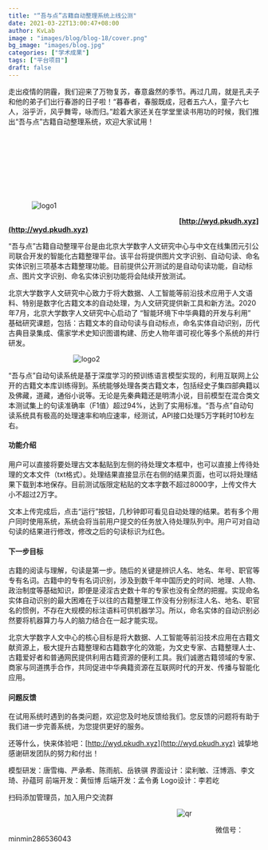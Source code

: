 ```yaml
---
title: "“吾与点”古籍自动整理系统上线公测"
date: 2021-03-22T13:00:47+08:00
author: KvLab
image : "images/blog/blog-18/cover.png"
bg_image: "images/blog.jpg"
categories: ["学术成果"]
tags: ["平台项目"]
draft: false
---
```


走出疫情的阴霾，我们迎来了万物复苏，春意盎然的季节。再过几周，就是孔夫子和他的弟子们出行春游的日子啦！“暮春者，春服既成，冠者五六人，童子六七人，浴乎沂，风乎舞雩，咏而归。”趁着大家还关在学堂里读书用功的时候，我们推出“吾与点”古籍自动整理系统，欢迎大家试用！
<!--more-->

&ensp; &ensp; &ensp; &ensp; &ensp; &ensp; &ensp; &ensp; &ensp; &ensp; &ensp; &ensp; &ensp; &ensp; &ensp; &ensp; &ensp; &ensp; &ensp; &ensp; &ensp; &ensp; &ensp; &ensp;&ensp; &ensp; &ensp; &ensp; &ensp; &ensp; &ensp;&ensp;&ensp; &ensp; &ensp; &ensp; &ensp; &ensp; &ensp; &ensp; &ensp; &ensp; &ensp; &ensp; &ensp; &ensp; &ensp; &ensp; &ensp; &ensp; &ensp; &ensp; &ensp; &ensp; &ensp; &ensp;&ensp; &ensp; &ensp; &ensp; &ensp; &ensp; &ensp;&ensp;&ensp; &ensp; &ensp; &ensp; &ensp; &ensp; &ensp; &ensp; &ensp; &ensp; &ensp; &ensp; &ensp; &ensp; &ensp; &ensp; &ensp; &ensp; &ensp; &ensp; &ensp; &ensp; &ensp; &ensp;&ensp; &ensp; &ensp; &ensp; &ensp; &ensp; &ensp;&ensp;&ensp; &ensp; &ensp; &ensp; &ensp; &ensp; &ensp; &ensp; &ensp; &ensp; &ensp; &ensp; &ensp; &ensp; &ensp; &ensp; &ensp; &ensp; &ensp; &ensp; &ensp; &ensp; &ensp; &ensp;&ensp; &ensp; &ensp; &ensp; &ensp; &ensp; &ensp;&ensp;&ensp; &ensp; &ensp; &ensp; &ensp; &ensp; &ensp; &ensp; &ensp; &ensp; &ensp; &ensp; &ensp; &ensp; &ensp; &ensp; &ensp; &ensp; &ensp; &ensp; &ensp; &ensp; &ensp; &ensp;&ensp; &ensp; &ensp; &ensp; &ensp; &ensp; &ensp;&ensp;&ensp; &ensp; &ensp; &ensp; &ensp; &ensp; &ensp; &ensp; &ensp; &ensp; &ensp; &ensp; &ensp; &ensp; &ensp; &ensp; &ensp; &ensp; &ensp; &ensp; &ensp; &ensp; &ensp; &ensp;&ensp; &ensp; &ensp; &ensp; &ensp; &ensp; &ensp;&ensp;&ensp; &ensp; &ensp; &ensp; &ensp; &ensp; &ensp; &ensp; &ensp; &ensp; &ensp; &ensp; &ensp; &ensp; &ensp; &ensp; &ensp; &ensp; &ensp; &ensp; &ensp; &ensp; &ensp; &ensp;&ensp; &ensp; &ensp; &ensp; &ensp; &ensp; &ensp;&ensp;&ensp; &ensp; &ensp; &ensp; &ensp; &ensp; &ensp; &ensp; &ensp; &ensp; &ensp; &ensp; &ensp; &ensp; &ensp; &ensp; &ensp; &ensp; &ensp; &ensp; &ensp; &ensp; &ensp; &ensp;&ensp; &ensp; &ensp; &ensp; &ensp; &ensp; &ensp;&ensp;&ensp; &ensp; &ensp; &ensp; &ensp; &ensp; &ensp; &ensp; &ensp; &ensp; &ensp; &ensp; &ensp; &ensp; &ensp; &ensp; &ensp; &ensp; &ensp; &ensp; &ensp; &ensp; &ensp; &ensp;&ensp; &ensp; &ensp; &ensp; &ensp; &ensp; &ensp;&ensp;&ensp; &ensp; &ensp; &ensp; &ensp; &ensp; &ensp; &ensp; &ensp; &ensp; &ensp; &ensp; &ensp; &ensp; &ensp; &ensp; &ensp; &ensp; &ensp; &ensp; &ensp; &ensp; &ensp; &ensp;&ensp; &ensp; &ensp; &ensp; &ensp; &ensp; &ensp;&ensp;&ensp; &ensp; &ensp; &ensp; &ensp; &ensp; &ensp; &ensp; &ensp; &ensp; &ensp; &ensp; &ensp; &ensp; &ensp; &ensp; &ensp; &ensp; &ensp; &ensp; &ensp; &ensp; &ensp; &ensp;&ensp; &ensp; &ensp; &ensp; &ensp; &ensp; &ensp;&ensp;&ensp; &ensp; &ensp; &ensp; &ensp; &ensp; &ensp; &ensp; &ensp; &ensp; &ensp; &ensp; &ensp; &ensp; &ensp; &ensp; &ensp; &ensp; &ensp; &ensp; &ensp; &ensp; &ensp; &ensp;&ensp; &ensp; &ensp; &ensp; &ensp; &ensp; &ensp;&ensp;![logo1](/images/blog/blog-18/logo1.png)


&ensp; &ensp; &ensp; &ensp; &ensp; &ensp; &ensp; &ensp; &ensp; &ensp; &ensp; &ensp; &ensp; &ensp; &ensp; &ensp; &ensp; &ensp; &ensp; &ensp; &ensp; &ensp; &ensp; &ensp;&ensp; &ensp; &ensp; &ensp; &ensp; &ensp; &ensp;&ensp; **[http://wyd.pkudh.xyz](http://wyd.pkudh.xyz)**

“吾与点”古籍自动整理平台是由北京大学数字人文研究中心与中文在线集团元引公司联合开发的智能化古籍整理平台。该平台将提供图片文字识别、自动句读、命名实体识别三项基本古籍整理功能。目前提供公开测试的是自动句读功能，自动标点、图片文字识别、命名实体识别功能将会陆续开放测试。

北京大学数字人文研究中心致力于将大数据、人工智能等前沿技术应用于人文语料、特别是数字化古籍文本的自动处理，为人文研究提供新工具和新方法。2020年7月，北京大学数字人文研究中心启动了 “智能环境下中华典籍的开发与利用” 基础研究课题，包括：古籍文本的自动句读与自动标点，命名实体自动识别，历代古典目录集成、儒家学术史知识图谱构建、历史人物年谱可视化等多个系统的并行研发。


&ensp; &ensp; &ensp; &ensp; &ensp;&ensp; &ensp; &ensp; &ensp; &ensp; &ensp; &ensp;&ensp;![logo2](/images/blog/blog-18/logo2.png)

“吾与点”自动句读系统是基于深度学习的预训练语言模型实现的，利用互联网上公开的古籍文本库训练得到。系统能够处理各类古籍文本，包括经史子集四部典籍以及佛藏，道藏，通俗小说等。无论是先秦典籍还是明清小说，目前模型在混合类文本测试集上的句读准确率（F1值）超过94%，达到了实用标准。“吾与点”自动句读系统具有极高的处理速率和响应速率，经测试，API接口处理5万字耗时10秒左右。


#### 功能介绍

用户可以直接将要处理古文本黏贴到左侧的待处理文本框中，也可以直接上传待处理的文本文件（txt格式）。处理结果直接显示在右侧的结果页面，也可以将处理结果下载到本地保存。目前测试版限定粘贴的文本字数不超过8000字，上传文件大小不超过2万字。

文本上传完成后，点击“运行”按钮，几秒钟即可看见自动处理的结果。若有多个用户同时使用系统，系统会将当前用户提交的任务放入待处理队列中。用户可对自动句读的结果进行修改，修改之后的句读标识为红色。




#### 下一步目标

古籍的阅读与理解，句读是第一步。随后的关键是辨识人名、地名、年号、职官等专有名词。古籍中的专有名词识别，涉及到数千年中国历史的时间、地理、人物、政治制度等基础知识，即便是浸淫古史数十年的专家也没有全然的把握。实现命名实体自动识别的最大困难在于以往的古籍整理工作没有分别标注人名、地名、职官名的惯例，不存在大规模的标注语料可供机器学习。所以，命名实体的自动识别必然要将机器算力与人的脑力结合在一起才能实现。

北京大学数字人文中心的核心目标是将大数据、人工智能等前沿技术应用在古籍文献资源上，极大提升古籍整理和古籍数字化的效能，为文史专家、古籍整理人士、古籍爱好者和普通网民提供利用古籍资源的便利工具。我们诚邀古籍领域的专家、商家与同道携手合作，共同促进中华典籍资源在互联网时代的开发、传播与智能化应用。


#### 问题反馈

在试用系统时遇到的各类问题，欢迎您及时地反馈给我们。您反馈的问题将有助于我们进一步完善系统，为您提供更好的服务。

还等什么，快来体验吧：[http://wyd.pkudh.xyz](http://wyd.pkudh.xyz)
诚挚地感谢研发团队的努力和付出！

模型研发：唐雪梅、严承希、陈雨航、岳铁骐
界面设计：梁利敏、汪博涵、李文琦、孙蕴珂
前端开发：黄恒博
后端开发：孟令勇
Logo设计：李若屹

扫码添加管理员，加入用户交流群

&ensp; &ensp; &ensp; &ensp; &ensp; &ensp; &ensp; &ensp; &ensp; &ensp; &ensp; &ensp; &ensp; &ensp; &ensp; &ensp; &ensp; &ensp; &ensp; &ensp; &ensp; &ensp; &ensp; &ensp;&ensp; &ensp; &ensp; &ensp; &ensp; &ensp; &ensp;&ensp;![qr](/images/blog/blog-18/qr.png)

&ensp; &ensp; &ensp; &ensp; &ensp; &ensp; &ensp; &ensp; &ensp; &ensp; &ensp; &ensp; &ensp; &ensp; &ensp; &ensp; &ensp; &ensp; &ensp; &ensp; &ensp; &ensp; &ensp; &ensp;&ensp; &ensp; &ensp; &ensp;&ensp; &ensp;&ensp;&ensp; &ensp;&ensp;&ensp;&ensp;&ensp;&ensp;&ensp;&ensp;&ensp; &ensp;&ensp;微信号：minmin286536043

